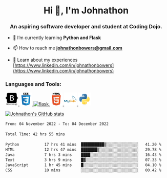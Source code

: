 <h1 align="center">Hi 👋, I'm Johnathon</h1>
<h3 align="center">An aspiring software developer and student at Coding Dojo.</h3>

- 🌱 I’m currently learning **Python and Flask**

- 📫 How to reach me **johnathonbowers@gmail.com**

- 📄 Learn about my experiences [https://www.linkedin.com/in/johnathonbowers](https://www.linkedin.com/in/johnathonbowers)

<h3 align="left">Languages and Tools:</h3>
<p align="left"> <a href="https://getbootstrap.com" target="_blank" rel="noreferrer"> <img src="https://raw.githubusercontent.com/devicons/devicon/master/icons/bootstrap/bootstrap-plain-wordmark.svg" alt="bootstrap" width="40" height="40"/> </a> <a href="https://www.w3schools.com/css/" target="_blank" rel="noreferrer"> <img src="https://raw.githubusercontent.com/devicons/devicon/master/icons/css3/css3-original-wordmark.svg" alt="css3" width="40" height="40"/> </a> <a href="https://flask.palletsprojects.com/" target="_blank" rel="noreferrer"> <img src="https://www.vectorlogo.zone/logos/pocoo_flask/pocoo_flask-icon.svg" alt="flask" width="40" height="40"/> </a> <a href="https://www.w3.org/html/" target="_blank" rel="noreferrer"> <img src="https://raw.githubusercontent.com/devicons/devicon/master/icons/html5/html5-original-wordmark.svg" alt="html5" width="40" height="40"/> </a> <a href="https://www.mysql.com/" target="_blank" rel="noreferrer"> <img src="https://raw.githubusercontent.com/devicons/devicon/master/icons/mysql/mysql-original-wordmark.svg" alt="mysql" width="40" height="40"/> </a> <a href="https://www.python.org" target="_blank" rel="noreferrer"> <img src="https://raw.githubusercontent.com/devicons/devicon/master/icons/python/python-original.svg" alt="python" width="40" height="40"/> </a> </p>

[![Johnathon's GitHub stats](https://github-readme-stats.vercel.app/api?username=JohnathonBowers)](https://github.com/JohnathonBowers/github-readme-stats)
<!--START_SECTION:waka-->

```text
From: 04 November 2022 - To: 04 December 2022

Total Time: 42 hrs 55 mins

Python           17 hrs 41 mins  ██████████▒░░░░░░░░░░░░░░   41.20 %
HTML             12 hrs 47 mins  ███████▒░░░░░░░░░░░░░░░░░   29.78 %
Java             7 hrs 3 mins    ████░░░░░░░░░░░░░░░░░░░░░   16.43 %
Text             3 hrs 9 mins    █▓░░░░░░░░░░░░░░░░░░░░░░░   07.33 %
JavaScript       1 hr 45 mins    █░░░░░░░░░░░░░░░░░░░░░░░░   04.10 %
CSS              10 mins         ░░░░░░░░░░░░░░░░░░░░░░░░░   00.42 %
```

<!--END_SECTION:waka-->
